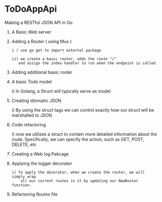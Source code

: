 # ToDoAppApi
Making a RESTful JSON API in Go

 1) A Basic Web server

 2) Adding a Router ( using Mux )

		i ) use go get to import external package

		ii) we create a basic router, adds the route "/"
           and assign the index handler to run when the endpoint is called

 3)  Adding additional basic router

 4)  A basic Todo model

		i) In Golang, a Struct will typically serve as model.

 5)  Creating idiomatic JSON

		i) By using the struct tags we can control exactly how our
		   struct will be marshalled to JSON

 6)  Code refactoring

 		i) now we utilizes a struct to contain more detailed information
 		   about the route. Specifically, we can specify the action, such as
 		   GET, POST, DELETE, etc

7)   Creating a Web log Pakcage

8)  Applying the logger decorator
	
		i) To apply the decorator, when we create the router, we will simply wrap 
			all our current routes in it by updating our NewRouter function. 

9)  Refactoring Routes file					

